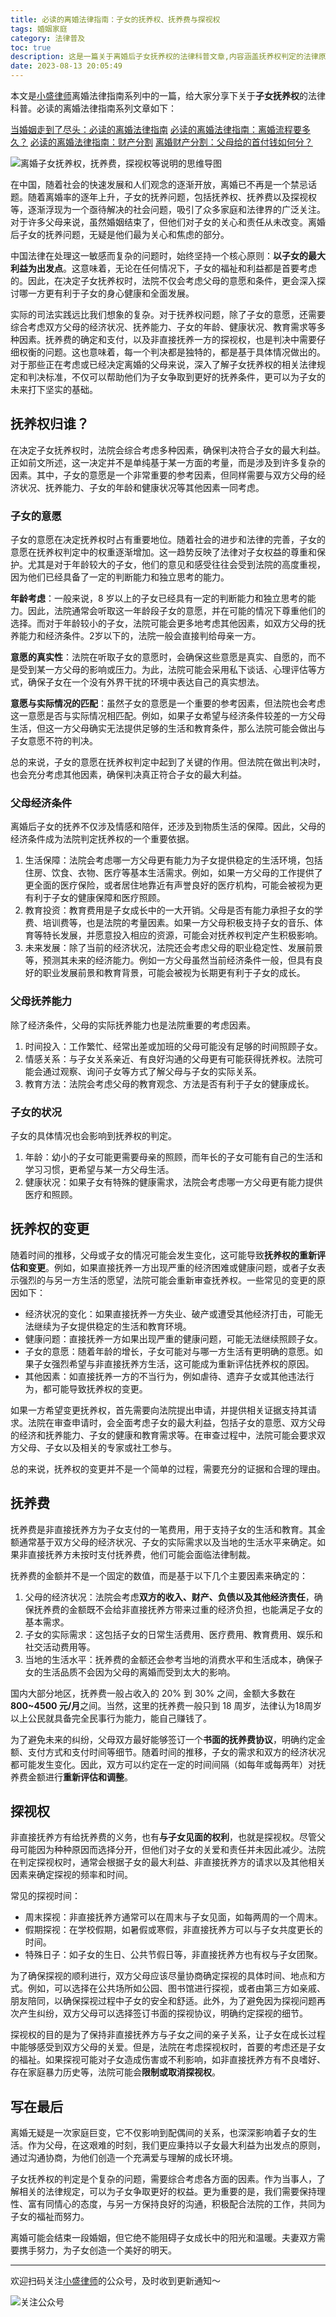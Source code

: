```yaml
---
title: 必读的离婚法律指南：子女的抚养权、抚养费与探视权
tags: 婚姻家庭
category: 法律普及
toc: true
description: 这是一篇关于离婚后子女抚养权的法律科普文章,内容涵盖抚养权判定的法律原则、判定抚养权需要考虑的因素(子女意愿、父母经济条件、抚养能力等)、抚养权变更的情形、抚养费的确定原则、非直接抚养方的探视权等问题。对于准备或正在经历离婚的读者具有重要的参考价值。
date: 2023-08-13 20:05:49
---
```


本文是[小盛律师](https://selfboot.cn/links)离婚法律指南系列中的一篇，给大家分享下关于**子女抚养权**的法律科普。必读的离婚法律指南系列文章如下：

[当婚姻走到了尽头：必读的离婚法律指南](https://selfboot.cn/2023/07/21/divorce_legal_knowlage/)
[必读的离婚法律指南：离婚流程要多久？](https://selfboot.cn/2023/08/05/divorce_legal_longtime/)
[必读的离婚法律指南：财产分割](https://selfboot.cn/2023/07/23/divorce_legal_money/)
[离婚财产分割：父母给的首付钱如何分？](https://selfboot.cn/2023/07/29/divorce_legal_money_parent/)

![离婚子女抚养权，抚养费，探视权等说明的思维导图](https://slefboot-1251736664.cos.ap-beijing.myqcloud.com/20230813_divorce_legal_children_1.png)

<!-- more -->

在中国，随着社会的快速发展和人们观念的逐渐开放，离婚已不再是一个禁忌话题。随着离婚率的逐年上升，子女的抚养问题，包括抚养权、抚养费以及探视权等，逐渐浮现为一个亟待解决的社会问题，吸引了众多家庭和法律界的广泛关注。对于许多父母来说，虽然婚姻结束了，但他们对子女的关心和责任从未改变。离婚后子女的抚养问题，无疑是他们最为关心和焦虑的部分。

中国法律在处理这一敏感而复杂的问题时，始终坚持一个核心原则：**以子女的最大利益为出发点**。这意味着，无论在任何情况下，子女的福祉和利益都是首要考虑的。因此，在决定子女抚养权时，法院不仅会考虑父母的意愿和条件，更会深入探讨哪一方更有利于子女的身心健康和全面发展。

实际的司法实践远比我们想象的复杂。对于抚养权问题，除了子女的意愿，还需要综合考虑双方父母的经济状况、抚养能力、子女的年龄、健康状况、教育需求等多种因素。抚养费的确定和支付，以及非直接抚养一方的探视权，也是判决中需要仔细权衡的问题。这也意味着，每一个判决都是独特的，都是基于具体情况做出的。对于那些正在考虑或已经决定离婚的父母来说，深入了解子女抚养权的相关法律规定和判决标准，不仅可以帮助他们为子女争取到更好的抚养条件，更可以为子女的未来打下坚实的基础。


## 抚养权归谁？

在决定子女抚养权时，法院会综合考虑多种因素，确保判决符合子女的最大利益。正如前文所述，这一决定并不是单纯基于某一方面的考量，而是涉及到许多复杂的因素。其中，子女的意愿是一个非常重要的参考因素，但同样需要与双方父母的经济状况、抚养能力、子女的年龄和健康状况等其他因素一同考虑。

### 子女的意愿

子女的意愿在决定抚养权时占有重要地位。随着社会的进步和法律的完善，子女的意愿在抚养权判定中的权重逐渐增加。这一趋势反映了法律对子女权益的尊重和保护。尤其是对于年龄较大的子女，他们的意见和感受往往会受到法院的高度重视，因为他们已经具备了一定的判断能力和独立思考的能力。

**年龄考虑**：一般来说，8 岁以上的子女已经具有一定的判断能力和独立思考的能力。因此，法院通常会听取这一年龄段子女的意愿，并在可能的情况下尊重他们的选择。而对于年龄较小的子女，法院可能会更多地考虑其他因素，如双方父母的抚养能力和经济条件。2岁以下的，法院一般会直接判给母亲一方。

**意愿的真实性**：法院在听取子女的意愿时，会确保这些意愿是真实、自愿的，而不是受到某一方父母的影响或压力。为此，法院可能会采用私下谈话、心理评估等方式，确保子女在一个没有外界干扰的环境中表达自己的真实想法。

**意愿与实际情况的匹配**：虽然子女的意愿是一个重要的参考因素，但法院也会考虑这一意愿是否与实际情况相匹配。例如，如果子女希望与经济条件较差的一方父母生活，但这一方父母确实无法提供足够的生活和教育条件，那么法院可能会做出与子女意愿不符的判决。

总的来说，子女的意愿在抚养权判定中起到了关键的作用。但法院在做出判决时，也会充分考虑其他因素，确保判决真正符合子女的最大利益。

### 父母经济条件

离婚后子女的抚养不仅涉及情感和陪伴，还涉及到物质生活的保障。因此，父母的经济条件成为法院判定抚养权的一个重要依据。

1. 生活保障：法院会考虑哪一方父母更有能力为子女提供稳定的生活环境，包括住房、饮食、衣物、医疗等基本生活需求。例如，如果一方父母的工作提供了更全面的医疗保险，或者居住地靠近有声誉良好的医疗机构，可能会被视为更有利于子女的健康保障和医疗照顾。
2. 教育投资：教育费用是子女成长中的一大开销。父母是否有能力承担子女的学费、培训费等，也是法院的考量因素。如果一方父母积极支持子女的音乐、体育等特长发展，并愿意投入相应的资源，可能会对抚养权判定产生积极影响。
3. 未来发展：除了当前的经济状况，法院还会考虑父母的职业稳定性、发展前景等，预测其未来的经济能力。例如一方父母虽然当前经济条件一般，但具有良好的职业发展前景和教育背景，可能会被视为长期更有利于子女的成长。

### 父母抚养能力

除了经济条件，父母的实际抚养能力也是法院重要的考虑因素。

1. 时间投入：工作繁忙、经常出差或加班的父母可能没有足够的时间照顾子女。
2. 情感关系：与子女关系亲近、有良好沟通的父母更有可能获得抚养权。法院可能会通过观察、询问子女等方式了解父母与子女的实际关系。
3. 教育方法：法院会考虑父母的教育观念、方法是否有利于子女的健康成长。

### 子女的状况

子女的具体情况也会影响到抚养权的判定。

1. 年龄：幼小的子女可能更需要母亲的照顾，而年长的子女可能有自己的生活和学习习惯，更希望与某一方父母生活。
2. 健康状况：如果子女有特殊的健康需求，法院会考虑哪一方父母更有能力提供医疗和照顾。

## 抚养权的变更

随着时间的推移，父母或子女的情况可能会发生变化，这可能导致**抚养权的重新评估和变更**。例如，如果直接抚养一方出现严重的经济困难或健康问题，或者子女表示强烈的与另一方生活的愿望，法院可能会重新审查抚养权。一些常见的变更的原因如下：

- 经济状况的变化：如果直接抚养一方失业、破产或遭受其他经济打击，可能无法继续为子女提供稳定的生活和教育环境。
- 健康问题：直接抚养一方如果出现严重的健康问题，可能无法继续照顾子女。
- 子女的意愿：随着年龄的增长，子女可能对与哪一方生活有更明确的意愿。如果子女强烈希望与非直接抚养方生活，这可能成为重新评估抚养权的原因。
- 其他因素：如直接抚养一方的不当行为，例如虐待、遗弃子女或其他违法行为，都可能导致抚养权的变更。

如果一方希望变更抚养权，首先需要向法院提出申请，并提供相关证据支持其请求。法院在审查申请时，会全面考虑子女的最大利益，包括子女的意愿、双方父母的经济和抚养能力、子女的健康和教育需求等。在审查过程中，法院可能会要求双方父母、子女以及相关的专家或社工参与。

总的来说，抚养权的变更并不是一个简单的过程，需要充分的证据和合理的理由。

## 抚养费

抚养费是非直接抚养方为子女支付的一笔费用，用于支持子女的生活和教育。其金额通常基于双方父母的经济状况、子女的实际需求以及当地的生活水平来确定。如果非直接抚养方未按时支付抚养费，他们可能会面临法律制裁。

抚养费的金额并不是一个固定的数值，而是基于以下几个主要因素来确定的：

1. 父母的经济状况：法院会考虑**双方的收入、财产、负债以及其他经济责任**，确保抚养费的金额既不会给非直接抚养方带来过重的经济负担，也能满足子女的基本需求。
2. 子女的实际需求：这包括子女的日常生活费用、医疗费用、教育费用、娱乐和社交活动费用等。
3. 当地的生活水平：抚养费的金额还会参考当地的消费水平和生活成本，确保子女的生活品质不会因为父母的离婚而受到太大的影响。

国内大部分地区，抚养费一般占收入的 20% 到 30% 之间，金额大多数在 **800~4500 元/月**之间。当然，这里的抚养费一般只到 18 周岁，法律认为18周岁以上公民就具备完全民事行为能力，能自己赚钱了。

为了避免未来的纠纷，父母双方最好能够签订一个**书面的抚养费协议**，明确约定金额、支付方式和支付时间等细节。随着时间的推移，子女的需求和双方的经济状况都可能发生变化。因此，双方可以约定在一定的时间间隔（如每年或每两年）对抚养费金额进行**重新评估和调整**。

## 探视权

非直接抚养方有给抚养费的义务，也有**与子女见面的权利**，也就是探视权。尽管父母可能因为种种原因而选择分开，但他们对子女的关爱和责任并未因此减少。法院在判定探视权时，通常会根据子女的最大利益、非直接抚养方的请求以及其他相关因素来确定探视的频率和时间。

常见的探视时间：
- 周末探视：非直接抚养方通常可以在周末与子女见面，如每两周的一个周末。
- 假期探视：在学校假期，如暑假或寒假，非直接抚养方可以与子女共度更长的时间。
- 特殊日子：如子女的生日、公共节假日等，非直接抚养方也有权与子女团聚。

为了确保探视的顺利进行，双方父母应该尽量协商确定探视的具体时间、地点和方式。例如，可以选择在公共场所如公园、图书馆进行探视，或者由第三方如亲戚、朋友陪同，以确保探视过程中子女的安全和舒适。此外，为了避免因为探视问题再次产生纠纷，双方父母可以选择签订书面的探视协议，明确约定探视的细节。

探视权的目的是为了保持非直接抚养方与子女之间的亲子关系，让子女在成长过程中能够感受到双方父母的关爱。但是，法院在考虑探视权时，首要的考虑还是子女的福祉。如果探视可能对子女造成伤害或不利影响，如非直接抚养方有不良嗜好、存在家庭暴力历史等，法院可能会**限制或取消探视权**。

## 写在最后

离婚无疑是一次家庭巨变，它不仅影响到配偶间的关系，也深深影响着子女的生活。作为父母，在这艰难的时刻，我们更应秉持以子女最大利益为出发点的原则，通过沟通协商，为他们创造一个充满爱与理解的成长环境。

子女抚养权的判定是个复杂的问题，需要综合考虑各方面的因素。作为当事人，了解相关的法律规定，可以为子女争取更好的权益。更为重要的是，我们需要保持理性、富有同情心的态度，与另一方保持良好的沟通，积极配合法院的工作，共同为子女的福祉而努力。

离婚可能会结束一段婚姻，但它绝不能阻碍子女成长中的阳光和温暖。夫妻双方需要携手努力，为子女创造一个美好的明天。

---
欢迎扫码关注[小盛律师](https://selfboot.cn/links)的公众号，及时收到更新通知～

![关注公众号](https://slefboot-1251736664.cos.ap-beijing.myqcloud.com/20230721_wx_qrcode.png)